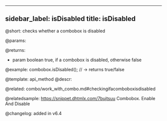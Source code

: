 
---
sidebar_label: isDisabled
title: isDisabled
---          

@short: checks whether a combobox is disabled


@params:


@returns:
- param	boolean		true, if a combobox is disabled, otherwise false


@example:
combobox.isDisabled(); // -> returns true/false


@template: api_method
@descr:

@related: combo/work_with_combo.md#checkingifacomboboxisdisabled

@relatedsample: https://snippet.dhtmlx.com/7bujtsuu	Combobox. Enable And Disable

@changelog: added in v6.4


